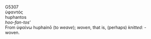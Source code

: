 <body>
  <p>G5307<br>  ὑφαντός  <br> huphantos  <br><i>hoo-fan-tos‘ </i><br>From   ὑφαίνω    huphainō   (to <i>weave</i>); <i>woven</i>, that is, (perhaps) <i>knitted:</i> - woven.<br></p>
 </body>